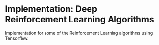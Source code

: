 # Implementation: Deep Reinforcement Learning Algorithms
Implementation for some of the Reinforcement Learning algorithms using Tensorflow.
